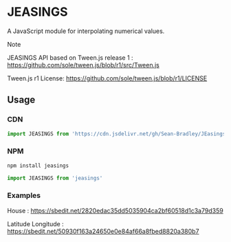 # JEASINGS

A JavaScript module for interpolating numerical values.

> [!NOTE]
> JEASINGS API based on Tween.js release 1 : https://github.com/sole/tween.js/blob/r1/src/Tween.js
> 
> Tween.js r1 License: https://github.com/sole/tween.js/blob/r1/LICENSE

## Usage

### CDN

```javascript
import JEASINGS from 'https://cdn.jsdelivr.net/gh/Sean-Bradley/JEasings@main/dist/JEeasings.js'
```

### NPM

```bash
npm install jeasings
```

```javascript
import JEASINGS from 'jeasings'
```

### Examples

House : https://sbedit.net/2820edac35dd5035904ca2bf60518d1c3a79d359

Latitude Longitude : https://sbedit.net/50930f163a24650e0e84af66a8fbed8820a380b7
